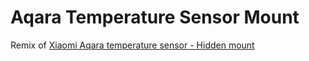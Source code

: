 # Aqara Temperature Sensor Mount

Remix of [Xiaomi Aqara temperature sensor - Hidden mount](https://www.printables.com/model/674804-xiaomi-aqara-temperature-sensor-hidden-mount)